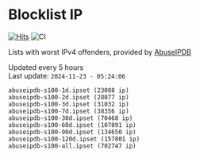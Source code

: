 # Blocklist IP

[![Hits](https://hits.seeyoufarm.com/api/count/incr/badge.svg?url=https%3A%2F%2Fgithub.com%2Fborestad%2Fblocklist-ip%2F&count_bg=%2379C83D&title_bg=%23555555&icon=&icon_color=%23E7E7E7&title=hits&edge_flat=false)](https://hits.seeyoufarm.com)  ![CI](https://img.shields.io/github/workflow/status/borestad/blocklist-ip/CI?style=flat-square)

Lists with worst IPv4 offenders, provided by [AbuseIPDB](https://www.abuseipdb.com/)

<!-- FOOTER-PLACEHOLDER -->
Updated every 5 hours<br>
Last update: `2024-11-23 - 05:24:06`
```
abuseipdb-s100-1d.ipset (23088 ip)
abuseipdb-s100-2d.ipset (28077 ip)
abuseipdb-s100-3d.ipset (31032 ip)
abuseipdb-s100-7d.ipset (38356 ip)
abuseipdb-s100-30d.ipset (70468 ip)
abuseipdb-s100-60d.ipset (107891 ip)
abuseipdb-s100-90d.ipset (134650 ip)
abuseipdb-s100-120d.ipset (157801 ip)
abuseipdb-s100-all.ipset (702747 ip)
```
